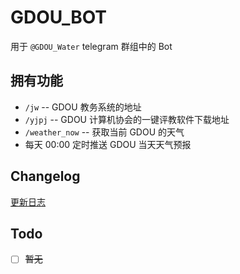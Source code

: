 # GDOU_BOT

用于 `@GDOU_Water` telegram 群组中的 Bot

## 拥有功能

* `/jw` -- GDOU 教务系统的地址
* `/yjpj`  -- GDOU 计算机协会的一键评教软件下载地址
* `/weather_now`  -- 获取当前 GDOU 的天气
* 每天 00:00 定时推送 GDOU 当天天气预报

## Changelog

[更新日志](/CHANGELOG.md)

## Todo

- [ ] ~~暂无~~

